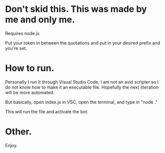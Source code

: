 # Don't skid this. This was made by me and only me.
Requires node.js

Put your token in between the quotations and put in your desired prefix and you're set.

# How to run.

Personally I run it through Visual Studio Code, I am not an avid scripter so I do not know how to make it an executable file. Hopefully the next itteration will be more automated.

But basically, open index.js in VSC, open the terminal, and type in "node ."

This will run the file and activate the bot.

# Other.

Enjoy.
